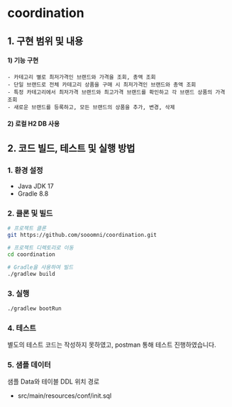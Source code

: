 # coordination

## 1. 구현 범위 및 내용 
#### 1) 기능 구현
	- 카테고리 별로 최저가격인 브랜드와 가격을 조회, 총액 조회
	- 단일 브랜드로 전체 카테고리 상품을 구매 시 최저가격인 브랜드와 총액 조회
	- 특정 카테고리에서 최저가격 브랜드와 최고가격 브랜드를 확인하고 각 브랜드 상품의 가격 조회
	- 새로운 브랜드를 등록하고, 모든 브랜드의 상품을 추가, 변경, 삭제
#### 2) 로컬 H2 DB 사용

## 2. 코드 빌드, 테스트 및 실행 방법
### 1. 환경 설정
- Java JDK 17
- Gradle 8.8

### 2. 클론 및 빌드
```bash
# 프로젝트 클론
git https://github.com/sooomni/coordination.git

# 프로젝트 디렉토리로 이동
cd coordination

# Gradle을 사용하여 빌드
./gradlew build
```

### 3. 실행
```bash
./gradlew bootRun
```

### 4. 테스트 
별도의 테스트 코드는 작성하지 못하였고, postman 통해 테스트 진행하였습니다.

### 5. 샘플 데이터
샘플 Data와 테이블 DDL 위치 경로 
- src/main/resources/conf/init.sql
